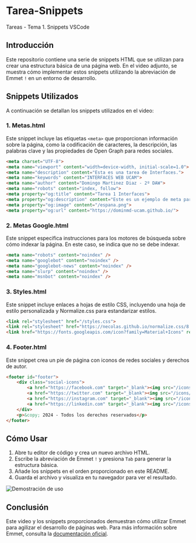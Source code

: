 # Tarea-Snippets
Tareas - Tema 1. Snippets VSCode

## Introducción

Este repositorio contiene una serie de snippets HTML que se utilizan para crear una estructura básica de una página web. En el video adjunto, se muestra cómo implementar estos snippets utilizando la abreviación de Emmet `!` en un entorno de desarrollo.

## Snippets Utilizados

A continuación se detallan los snippets utilizados en el video:

### 1. Metas.html

Este snippet incluye las etiquetas `<meta>` que proporcionan información sobre la página, como la codificación de caracteres, la descripción, las palabras clave y las propiedades de Open Graph para redes sociales.

```html
<meta charset="UTF-8">
<meta name="viewport" content="width=device-width, initial-scale=1.0">
<meta name="description" content="Esta es una tarea de Interfaces.">
<meta name="keywords" content="INTERFACES WEB UCAM">
<meta name="author" content="Domingo Martinez Diaz - 2º DAW">
<meta name="robots" content="index, follow">
<meta property="og:title" content="Tarea 1 Interfaces">
<meta property="og:description" content="Este es un ejemplo de meta para redes.">
<meta property="og:image" content="/espana.png">
<meta property="og:url" content="https://dominmd-ucam.github.io/">
```

### 2. Metas Google.html

Este snippet especifica instrucciones para los motores de búsqueda sobre cómo indexar la página. En este caso, se indica que no se debe indexar.

```html
<meta name="robots" content="noindex" />
<meta name="googlebot" content="noindex" />
<meta name="googlebot-news" content="noindex" />
<meta name="slurp" content="noindex" />
<meta name="msnbot" content="noindex" />
```

### 3. Styles.html

Este snippet incluye enlaces a hojas de estilo CSS, incluyendo una hoja de estilo personalizada y Normalize.css para estandarizar estilos.

```html
<link rel="stylesheet" href="/styles.css">
<link rel="stylesheet" href="https://necolas.github.io/normalize.css/8.0.1/normalize.css">
<link href="https://fonts.googleapis.com/icon?family=Material+Icons" rel="stylesheet">
```

### 4. Footer.html

Este snippet crea un pie de página con iconos de redes sociales y derechos de autor.

```html
<footer id="footer">
    <div class="social-icons">
        <a href="https://facebook.com" target="_blank"><img src="/icons/facebook.png" alt="Facebook" class="social-icon"></a>
        <a href="https://twitter.com" target="_blank"><img src="/icons/twitter.png" alt="Twitter" class="social-icon"></a>
        <a href="https://instagram.com" target="_blank"><img src="/icons/instagram.png" alt="Instagram" class="social-icon"></a>
        <a href="https://linkedin.com" target="_blank"><img src="/icons/linkedin.png" alt="LinkedIn" class="social-icon"></a>
    </div>
    <p>&copy; 2024 - Todos los derechos reservados</p>
</footer>
```

## Cómo Usar

1. Abre tu editor de código y crea un nuevo archivo HTML.
2. Escribe la abreviación de Emmet `!` y presiona `Tab` para generar la estructura básica.
3. Añade los snippets en el orden proporcionado en este README.
4. Guarda el archivo y visualiza en tu navegador para ver el resultado.

![Demostración de uso](https://gifyu.com/image/SOqkP)

## Conclusión

Este video y los snippets proporcionados demuestran cómo utilizar Emmet para agilizar el desarrollo de páginas web. Para más información sobre Emmet, consulta la [documentación oficial](https://emmet.io/).

